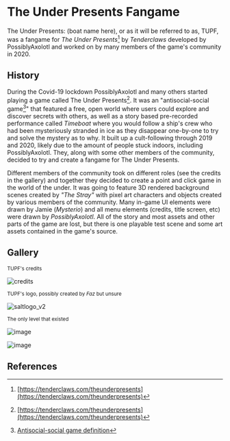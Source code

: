 # The Under Presents Fangame

The Under Presents: (boat name here), or as it will be referred to as, TUPF, was a fangame for *The Under Presents*[^1] by *Tenderclaws* developed by PossiblyAxolotl and worked on by many members of the game's community in 2020.

## History

During the Covid-19 lockdown PossiblyAxolotl and many others started playing a game called The Under Presents[^1]. It was an "antisocial-social game[^2]" that featured a free, open world where users could explore and discover secrets with others, as well as a story based pre-recorded performance called *Timeboat* where you would follow a ship's crew who had been mysteriously stranded in ice as they disappear one-by-one to try and solve the mystery as to why. It built up a cult-following through 2019 and 2020, likely due to the amount of people stuck indoors, including PossiblyAxolotl. They, along with some other members of the community, decided to try and create a fangame for The Under Presents.

Different members of the community took on different roles (see the credits in the gallery) and together they decided to create a point and click game in the world of the under. It was going to feature 3D rendered background scenes created by *"The Stray"* with pixel art characters and objects created by various members of the community. Many in-game UI elements were drawn by Jamie (*Mysterio*) and all menu elements (credits, title screen, etc) were drawn by *PossiblyAxolotl*. All of the story and most assets and other parts of the game are lost, but there is one playable test scene and some art assets contained in the game's source.

## Gallery

<sub>TUPF's credits</sub>

![credits](https://github.com/PossiblyAxolotl/PossiblyAxolotl-Wiki/assets/76883695/069adccc-94b1-4102-a924-4f9d107c7831)

<sub>TUPF's logo, possibly created by *Faz* but unsure</sub>

![saltlogo_v2](https://github.com/PossiblyAxolotl/PossiblyAxolotl-Wiki/assets/76883695/ba567f18-5c28-468e-91f1-e3f6b2b83347)

<sub>The only level that existed</sub>

![image](https://github.com/PossiblyAxolotl/PossiblyAxolotl-Wiki/assets/76883695/e5fae05d-b98f-4511-b03d-31a411fe6115)

![image](https://github.com/PossiblyAxolotl/PossiblyAxolotl-Wiki/assets/76883695/a6e115e2-53fa-4f6b-b6c3-c536a685ffab)

## References

[^1]: [https://tenderclaws.com/theunderpresents](https://tenderclaws.com/theunderpresents)
[^2]: [Antisocial-social game definition](https://www.possiblyaxolotl.com/misc/antisocial.html)
